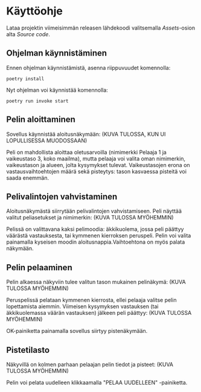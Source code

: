 # Käyttöohje

Lataa projektin viimeisimmän releasen lähdekoodi valitsemalla *Assets*-osion alta *Source code*.

## Ohjelman käynnistäminen

Ennen ohjelman käynnistämistä, asenna riippuvuudet komennolla:

```
poetry install
```

Nyt ohjelman voi käynnistää komennolla:

```
poetry run invoke start
```

## Pelin aloittaminen

Sovellus käynnistää aloitusnäkymään: (KUVA TULOSSA, KUN UI LOPULLISESSA MUODOSSAAN)

Peli on mahdollista aloittaa oletusarvoilla (nimimerkki Pelaaja 1 ja vaikeustaso 3, koko maailma), mutta pelaaja voi valita oman nimimerkin, vaikeustason ja alueen, jolta kysymykset tulevat. Vaikeustasojen erona on vastausvaihtoehtojen määrä sekä pisteytys: tason kasvaessa pisteitä voi saada enemmän.

## Pelivalintojen vahvistaminen

Aloitusnäkymästä siirrytään pelivalintojen vahvistamiseen. Peli näyttää valitut peliasetukset ja nimimerkin: (KUVA TULOSSA MYÖHEMMIN)

Pelissä on valittavana kaksi pelimoodia: äkkikuolema, jossa peli päättyy väärästä vastauksesta, tai kymmenen kierroksen peruspeli. Pelin voi valita painamalla kyseisen moodin aloitusnappia.Vaihtoehtona on myös palata näkymään.

## Pelin pelaaminen

Pelin alkaessa näkyviin tulee valitun tason mukainen pelinäkymä: (KUVA TULOSSA MYÖHEMMIN)

Peruspelissä pelataan kymmenen kierrosta, ellei pelaaja valitse pelin lopettamista aiemmin. Viimeisen kysymyksen vastauksen (tai äkkikuolemassa väärän vastauksen) jälkeen peli päättyy: (KUVA TULOSSA MYÖHEMMIN)

 OK-painiketta painamalla sovellus siirtyy pistenäkymään.

## Pistetilasto

Näkyvillä on kolmen parhaan pelaajan pelin tiedot ja pisteet: (KUVA TULOSSA MYÖHEMMIN)

Pelin voi pelata uudelleen klikkaamalla "PELAA UUDELLEEN" -painiketta.

